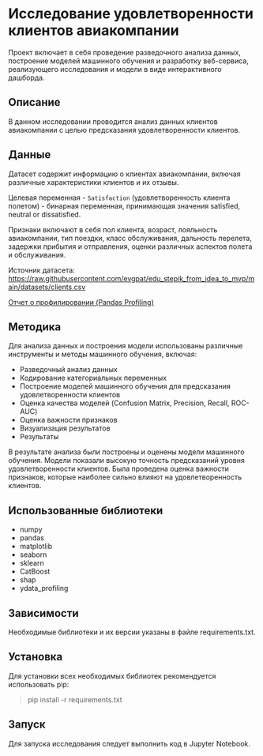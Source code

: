 # Исследование удовлетворенности клиентов авиакомпании

Проект включает в себя проведение разведочного анализа данных, построение моделей машинного обучения и разработку веб-сервиса, реализующего исследования и модели в виде интерактивного дашборда.

## Описание

В данном исследовании проводится анализ данных клиентов авиакомпании с целью предсказания удовлетворенности клиентов.

## Данные

Датасет содержит информацию о клиентах авиакомпании, включая различные характеристики клиентов и их отзывы.

Целевая переменная - `Satisfaction` (удовлетворенность клиента полетом) - бинарная переменная, принимающая значения satisfied, neutral or dissatisfied.

Признаки включают в себя пол клиента, возраст, лояльность авиакомпании, тип поездки, класс обслуживания, дальность перелета, задержки прибытия и отправления, оценки различных аспектов полета и обслуживания.

Источник датасета: https://raw.githubusercontent.com/evgpat/edu_stepik_from_idea_to_mvp/main/datasets/clients.csv

[Отчет о профилировании (Pandas Profiling)](https://github.com/reekuu/ds_hse_ml/blob/main/notebooks/profiling_report.html)

## Методика

Для анализа данных и построения модели использованы различные инструменты и методы машинного обучения, включая:

- Разведочный анализ данных
- Кодирование категориальных переменных
- Построение моделей машинного обучения для предсказания удовлетворенности клиентов
- Оценка качества моделей (Confusion Matrix, Precision, Recall, ROC-AUC)
- Оценка важности признаков
- Визуализация результатов
- Результаты

В результате анализа были построены и оценены модели машинного обучения. Модели показали высокую точность предсказаний уровня удовлетворенности клиентов. Была проведена оценка важности признаков, которые наиболее сильно влияют на удовлетворенность клиентов.

## Использованные библиотеки

- numpy
- pandas
- matplotlib
- seaborn
- sklearn
- CatBoost
- shap
- ydata_profiling

## Зависимости

Необходимые библиотеки и их версии указаны в файле requirements.txt.

## Установка

Для установки всех необходимых библиотек рекомендуется использовать pip:

> pip install -r requirements.txt

## Запуск

Для запуска исследования следует выполнить код в Jupyter Notebook.